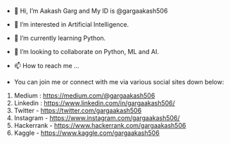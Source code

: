 - 👋 Hi, I’m Aakash Garg and My ID is @gargaakash506
- 👀 I’m interested in Artificial Intelligence.
- 🌱 I’m currently learning Python.
- 💞️ I’m looking to collaborate on Python, ML and AI.
- 📫 How to reach me ...

- You can join me or connect with me via various social sites down below:

1. Medium : https://medium.com/@gargaakash506
2. Linkedin : https://www.linkedin.com/in/gargaakash506/
3. Twitter - https://twitter.com/gargaakash506
4. Instagram - https://www.instagram.com/gargaakash506/
5. Hackerrank - https://www.hackerrank.com/gargaakash506
6. Kaggle - https://www.kaggle.com/gargaakash506

<!---
gargaakash506/gargaakash506 is a ✨ special ✨ repository because its `README.md` (this file) appears on your GitHub profile.
You can click the Preview link to take a look at your changes.
--->
